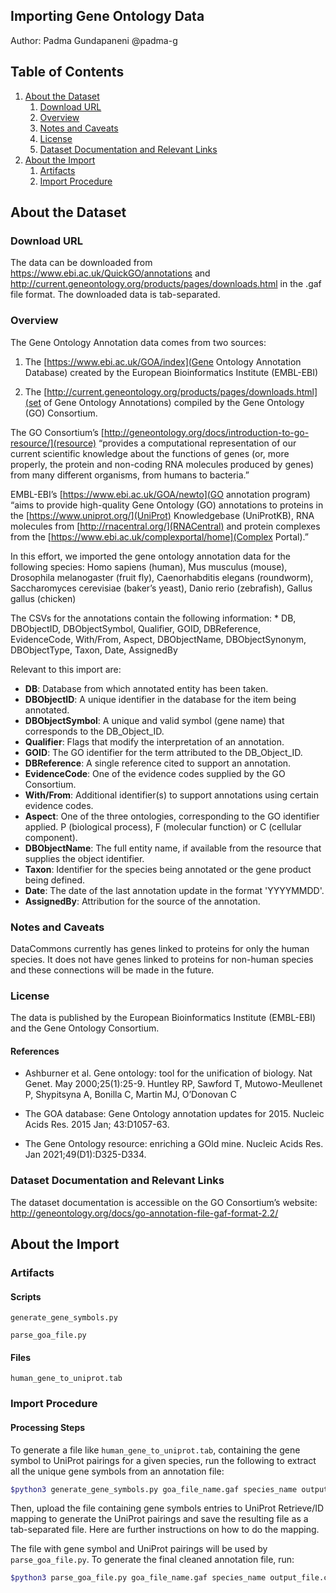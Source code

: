 ## Importing Gene Ontology Data
Author: Padma Gundapaneni @padma-g

## Table of Contents
1. [About the Dataset](#about-the-dataset)
    1. [Download URL](#download-url)
    2. [Overview](#overview)
    3. [Notes and Caveats](#notes-and-caveats)
    4. [License](#license)
    5. [Dataset Documentation and Relevant Links](#dataset-documentation-and-relevant-links)
2. [About the Import](#about-the-import)
    1. [Artifacts](#artifacts)
    2. [Import Procedure](#import-procedure)

## About the Dataset

### Download URL
The data can be downloaded from https://www.ebi.ac.uk/QuickGO/annotations and http://current.geneontology.org/products/pages/downloads.html in the .gaf file format. The downloaded data is tab-separated.

### Overview
The Gene Ontology Annotation data comes from two sources:

1. The [https://www.ebi.ac.uk/GOA/index](Gene Ontology Annotation Database) created by the European Bioinformatics Institute (EMBL-EBI)

2. The [http://current.geneontology.org/products/pages/downloads.html](set of Gene Ontology Annotations) compiled by the Gene Ontology (GO) Consortium.

The GO Consortium’s [http://geneontology.org/docs/introduction-to-go-resource/](resource) “provides a computational representation of our current scientific knowledge about the functions of genes (or, more properly, the protein and non-coding RNA molecules produced by genes) from many different organisms, from humans to bacteria.”

EMBL-EBI’s [https://www.ebi.ac.uk/GOA/newto](GO annotation program) “aims to provide high-quality Gene Ontology (GO) annotations to proteins in the [https://www.uniprot.org/](UniProt) Knowledgebase (UniProtKB), RNA molecules from [http://rnacentral.org/](RNACentral) and protein complexes from the [https://www.ebi.ac.uk/complexportal/home](Complex Portal).” 

In this effort, we imported the gene ontology annotation data for the following species: Homo sapiens (human), Mus musculus (mouse), Drosophila melanogaster (fruit fly), Caenorhabditis elegans (roundworm), Saccharomyces cerevisiae (baker’s yeast), Danio rerio (zebrafish), Gallus gallus (chicken)

The CSVs for the annotations contain the following information:
    * DB, DBObjectID, DBObjectSymbol, Qualifier, GOID, DBReference, EvidenceCode, With/From, Aspect, DBObjectName, DBObjectSynonym, DBObjectType, Taxon, Date, AssignedBy

Relevant to this import are: 
* **DB**: Database from which annotated entity has been taken.
* **DBObjectID**: A unique identifier in the database for the item being annotated.
* **DBObjectSymbol**: A unique and valid symbol (gene name) that corresponds to the DB_Object_ID.
* **Qualifier**: Flags that modify the interpretation of an annotation.
* **GOID**: The GO identifier for the term attributed to the DB_Object_ID.
* **DBReference**: A single reference cited to support an annotation.
* **EvidenceCode**: One of the evidence codes supplied by the GO Consortium.
* **With/From**: Additional identifier(s) to support annotations using certain evidence codes.
* **Aspect**: One of the three ontologies, corresponding to the GO identifier applied. P (biological process), F (molecular function) or C (cellular component).
* **DBObjectName**: The full entity name, if available from the resource that supplies the object identifier.
* **Taxon**: Identifier for the species being annotated or the gene product being defined.
* **Date**: The date of the last annotation update in the format 'YYYYMMDD'.
* **AssignedBy**: Attribution for the source of the annotation.

### Notes and Caveats

DataCommons currently has genes linked to proteins for only the human species. It does not have genes linked to proteins for non-human species and these connections will be made in the future.

### License
The data is published by the European Bioinformatics Institute (EMBL-EBI) and the Gene Ontology Consortium.

#### References

* Ashburner et al. Gene ontology: tool for the unification of biology. Nat Genet. May 2000;25(1):25-9.
Huntley RP, Sawford T, Mutowo-Meullenet P, Shypitsyna A, Bonilla C, Martin MJ, O’Donovan C

* The GOA database: Gene Ontology annotation updates for 2015.
Nucleic Acids Res. 2015 Jan; 43:D1057-63.

* The Gene Ontology resource: enriching a GOld mine. Nucleic Acids Res. Jan 2021;49(D1):D325-D334.

### Dataset Documentation and Relevant Links
The dataset documentation is accessible on the GO Consortium’s website: http://geneontology.org/docs/go-annotation-file-gaf-format-2.2/ 

## About the Import

### Artifacts

#### Scripts
`generate_gene_symbols.py`

`parse_goa_file.py`

#### Files

`human_gene_to_uniprot.tab`

### Import Procedure

#### Processing Steps
To generate a file like `human_gene_to_uniprot.tab`, containing the gene symbol to UniProt pairings for a given species, run the following to extract all the unique gene symbols from an annotation file:

```bash
$python3 generate_gene_symbols.py goa_file_name.gaf species_name output_file.csv
```

Then, upload the file containing gene symbols entries to UniProt Retrieve/ID mapping to generate the UniProt pairings and save the resulting file as a tab-separated file. Here are further instructions on how to do the mapping.

The file with gene symbol and UniProt pairings will be used by `parse_goa_file.py`. To generate the final cleaned annotation file, run:

```bash
$python3 parse_goa_file.py goa_file_name.gaf species_name output_file.csv uniprot_pairings_file.tab
```
